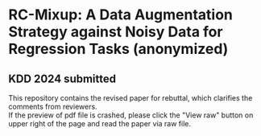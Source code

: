# RC-Mixup: A Data Augmentation Strategy against Noisy Data for Regression Tasks (anonymized)
## KDD 2024 submitted
This repository contains the revised paper for rebuttal, which clarifies the comments from reviewers.  
If the preview of pdf file is crashed, please click the "View raw" button on upper right of the page and read the paper via raw file.
